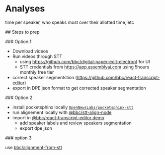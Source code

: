 # Analyses

time per speaker, who speaks most over their allotted time, etc

## Steps to prep


### Option 1

- Download videos
- Run videos through STT 
    - using https://github.com/bbc/digital-paper-edit-electron) for UI
    - STT credentials from https://app.assemblyai.com using 5hours monthly free tier
- correct speaker segmentstion (https://github.com/bbc/react-transcript-editor)
- export in DPE json format to get corrected speaker segmentation 



### Option 2

- install pocketsphinx locally [`OpenNewsLabs/pocketsphinx-stt`](https://github.com/OpenNewsLabs/pocketsphinx-stt)
- run alignement locally with [@bbc/stt-align-node](https://github.com/bbc/stt-align-node)
- import in [@bbc/react-transcript-editor demo](https://bbc.github.io/react-transcript-editor/?path=/story/*)
    - add speaker labels and review speakers segmentation 
    - export dpe json 



### option 3 

use [bbc/alignment-from-stt](https://github.com/bbc/alignment-from-stt)